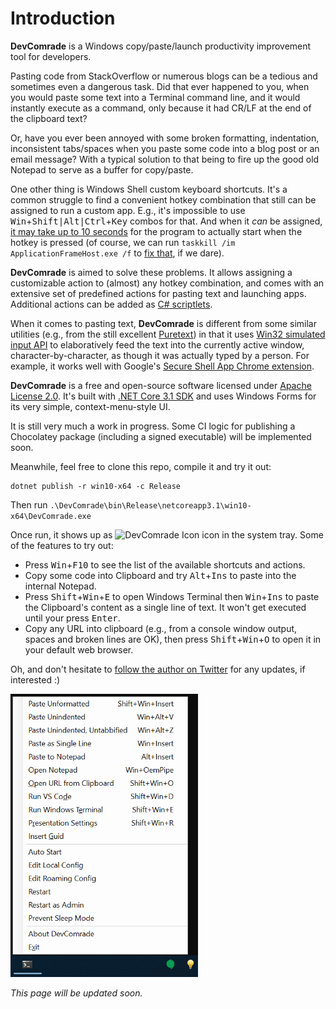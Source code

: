 # Introduction 
**DevComrade** is a Windows copy/paste/launch productivity improvement tool for developers. 

Pasting code from StackOverflow or numerous blogs can be a tedious and sometimes even a dangerous task. Did that ever happened to you, when you would paste some text into a Terminal command line, and it would instantly execute as a command, only because it had CR/LF at the end of the clipboard text? 

Or, have you ever been annoyed with some broken formatting, indentation, inconsistent tabs/spaces when you paste some code into a blog post or an email message? With a typical solution to that being to fire up the good old Notepad to serve as a buffer for copy/paste.

One other thing is Windows Shell custom keyboard shortcuts. It's a common struggle to find a convenient hotkey combination that still can be assigned to run a custom app. E.g., it's impossible to use <kbd>Win</kbd>+<kbd>Shift|Alt|Ctrl</kbd>+<kbd>Key</kbd> combos for that. And when it *can* be assigned, [it may take up to 10 seconds](https://superuser.com/q/426947/246232) for the program to actually start when the hotkey is pressed (of course, we can run `taskkill /im ApplicationFrameHost.exe /f` to [fix that](https://superuser.com/a/961761), if we dare).

**DevComrade** is aimed to solve these problems. It allows assigning a customizable action to (almost) any hotkey combination, and comes with an extensive set of predefined actions for pasting text and launching apps. Additional actions can be added as [C# scriptlets](https://github.com/dotnet/roslyn/wiki/Scripting-API-Samples).

When it comes to pasting text, **DevComrade** is different from some similar utilities (e.g., from the still excellent [Puretext](https://stevemiller.net/puretext/)) in that it uses [Win32 simulated input API](https://docs.microsoft.com/en-us/windows/win32/api/winuser/nf-winuser-sendinput) to elaboratively feed the text into the currently active window, character-by-character, as though it was actually typed by a person. For example, it works well with Google's [Secure Shell App Chrome extension](https://chrome.google.com/webstore/detail/secure-shell-app/pnhechapfaindjhompbnflcldabbghjo?hl=en). 

**DevComrade** is a free and open-source software licensed under [Apache License 2.0](https://www.apache.org/licenses/LICENSE-2.0). It's built with [.NET Core 3.1 SDK](https://dotnet.microsoft.com/download/dotnet-core/thank-you/sdk-3.1.302-windows-x64-installer) and uses Windows Forms for its very simple, context-menu-style UI. 

It is still very much a work in progress. Some CI logic for publishing a Chocolatey package (including a signed executable) will be implemented soon. 

Meanwhile, feel free to clone this repo, compile it and try it out:

```
dotnet publish -r win10-x64 -c Release
```
Then run `.\DevComrade\bin\Release\netcoreapp3.1\win10-x64\DevComrade.exe`

Once run, it shows up as <img src="./Art/BulbIcon.ico" alt="DevComrade Icon" height="16"/> icon in the system tray. Some of the features to try out:

- Press <kbd>Win</kbd>+<kbd>F10</kbd> to see the list of the available shortcuts and actions.
- Copy some code into Clipboard and try <kbd>Alt</kbd>+<kbd>Ins</kbd> to paste into the internal Notepad. 
- Press <kbd>Shift</kbd>+<kbd>Win</kbd>+<kbd>E</kbd> to open Windows Terminal then <kbd>Win</kbd>+<kbd>Ins</kbd> to paste the Clipboard's content as a single line of text. It won't get executed until your press <kbd>Enter</kbd>.
- Copy any URL into clipboard (e.g., from a console window output, spaces and broken lines are OK), then press <kbd>Shift</kbd>+<kbd>Win</kbd>+<kbd>O</kbd> to open it in your default web browser.

Oh, and don't hesitate to [follow the author on Twitter](https://twitter.com/noseratio) for any updates, if interested :)

<img src="./Art/menu.png" alt="DevComrade Win+F10 Menu" width="300"/>

*This page will be updated soon.*

<!---
# Getting Started
TODO: See above, Guide users through getting your code up and running on their own system. In this section you can talk about:
1.	Installation process
2.	Software dependencies
3.	Latest releases
4.	API references

# Build and Test
TODO: Describe and show how to build your code and run the tests. 

# Contribute
TODO: Explain how other users and developers can contribute to make your code better. 

If you want to learn more about creating good readme files then refer the following [guidelines](https://docs.microsoft.com/en-us/azure/devops/repos/git/create-a-readme?view=azure-devops). You can also seek inspiration from the below readme files:
- [ASP.NET Core](https://github.com/aspnet/Home)
- [Visual Studio Code](https://github.com/Microsoft/vscode)
- [Chakra Core](https://github.com/Microsoft/ChakraCore)

--> 